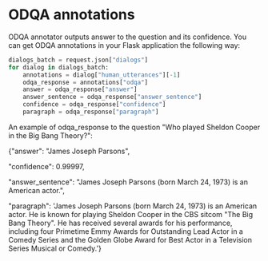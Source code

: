 # ODQA annotations

ODQA annotator outputs answer to the question and its confidence.
You can get ODQA annotations in your Flask application the following way:

```python
dialogs_batch = request.json["dialogs"]
for dialog in dialogs_batch:
    annotations = dialog["human_utterances"][-1]
    odqa_response = annotations["odqa"]
    answer = odqa_response["answer"]
    answer_sentence = odqa_response["answer_sentence"]
    confidence = odqa_response["confidence"]
    paragraph = odqa_response["paragraph"]
```

An example of odqa_response to the question "Who played Sheldon Cooper in the Big Bang Theory?":

{"answer": "James Joseph Parsons",

 "confidence": 0.99997,
 
 "answer_sentence": "James Joseph Parsons (born March 24, 1973) is an American actor.",
 
 "paragraph": 'James Joseph Parsons (born March 24, 1973) is an American actor.
               He is known for playing Sheldon Cooper in the CBS sitcom "The Big Bang Theory".
               He has received several awards for his performance, including four Primetime Emmy Awards
               for Outstanding Lead Actor in a Comedy Series and the Golden Globe Award for Best Actor in a
               Television Series Musical or Comedy.'}
